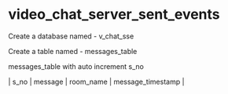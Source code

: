 # video_chat_server_sent_events

Create a database named - v_chat_sse

Create a table named - messages_table

messages_table with auto increment s_no

| s_no | message | room_name | message_timestamp |
